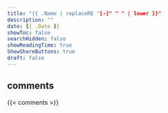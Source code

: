 ```yaml
---
title: "{{ .Name | replaceRE "[-]" " " | lower }}"
description: ""
date: {{ .Date }}
showToc: false
searchHidden: false
showReadingTime: true
ShowShareButtons: true
draft: false
---
```


## comments

{{< comments >}}
